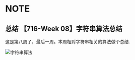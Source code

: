 # NOTE

## 总结 【716-Week 08】字符串算法总结

这是第八周了，最后一周。本周相对字符串相关的算法做个总结.

![字符串算法](https://note.youdao.com/yws/api/personal/file/WEBc70d6afcc0c04631ece72ef335fb5ce8?method=download&shareKey=b261bfe6a2d3dd1c18f6b29328d07531)
